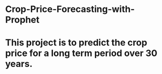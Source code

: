 # Crop-Price-Forecasting-with-Prophet
# This project is to predict the crop price for a long term period over 30 years.
